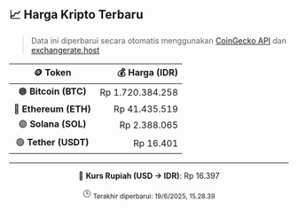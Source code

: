 

<!-- HARGA_KRIPTO -->
## 📈 Harga Kripto Terbaru

> Data ini diperbarui secara otomatis menggunakan [CoinGecko API](https://www.coingecko.com/) dan [exchangerate.host](https://exchangerate.host/)

<div align="center">

| 🪙 Token | 💰 Harga (IDR) |
|:------:|---------------:|
| 🟠 **Bitcoin (BTC)**   | Rp 1.720.384.258 |
| 🔵 **Ethereum (ETH)**  | Rp 41.435.519 |
| 🟣 **Solana (SOL)**    | Rp 2.388.065 |
| 🟢 **Tether (USDT)**   | Rp 16.401 |

---

💱 **Kurs Rupiah (USD → IDR)**: Rp 16.397

🕒 <sub>Terakhir diperbarui: 19/6/2025, 15.28.39</sub>

</div>
<!-- /HARGA_KRIPTO -->
